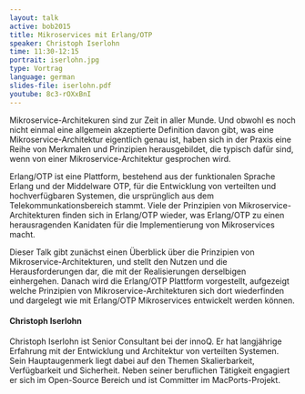 ```yaml
---
layout: talk
active: bob2015
title: Mikroservices mit Erlang/OTP
speaker: Christoph Iserlohn
time: 11:30-12:15
portrait: iserlohn.jpg
type: Vortrag
language: german
slides-file: iserlohn.pdf
youtube: 8c3-rOXxBnI
---
```


Mikroservice-Architekuren sind zur Zeit in aller Munde. Und obwohl es
noch nicht einmal eine allgemein akzeptierte Definition davon gibt,
was eine Mikroservice-Architektur eigentlich genau ist, haben sich in
der Praxis eine Reihe von Merkmalen und Prinzipien herausgebildet, die
typisch dafür sind, wenn von einer Mikroservice-Architektur gesprochen
wird.

Erlang/OTP ist eine Plattform, bestehend aus der funktionalen Sprache
Erlang und der Middelware OTP, für die Entwicklung von verteilten und
hochverfügbaren Systemen, die ursprünglich aus dem
Telekommunkationsbereich stammt.  Viele der Prinzipien von
Mikroservice-Architekturen finden sich in Erlang/OTP wieder, was
Erlang/OTP zu einen herausragenden Kanidaten für die Implementierung
von Mikroservices macht.

Dieser Talk gibt zunächst einen Überblick über die Prinzipien von
Mikroservice-Architekturen, und stellt den Nutzen und die
Herausforderungen dar, die mit der Realisierungen derselbigen
einhergehen. Danach wird die Erlang/OTP Plattform vorgestellt,
aufgezeigt welche Prinzipien von Mikroservice-Architekturen sich dort
wiederfinden und dargelegt wie mit Erlang/OTP Mikroservices entwickelt
werden können.


#### Christoph Iserlohn

Christoph Iserlohn ist Senior Consultant bei der innoQ. Er hat
langjährige Erfahrung mit der Entwicklung und Architektur von
verteilten Systemen. Sein Hauptaugenmerk liegt dabei auf den Themen
Skalierbarkeit, Verfügbarkeit und Sicherheit. Neben seiner beruflichen
Tätigkeit engagiert er sich im Open-Source Bereich und ist Committer
im MacPorts-Projekt.
